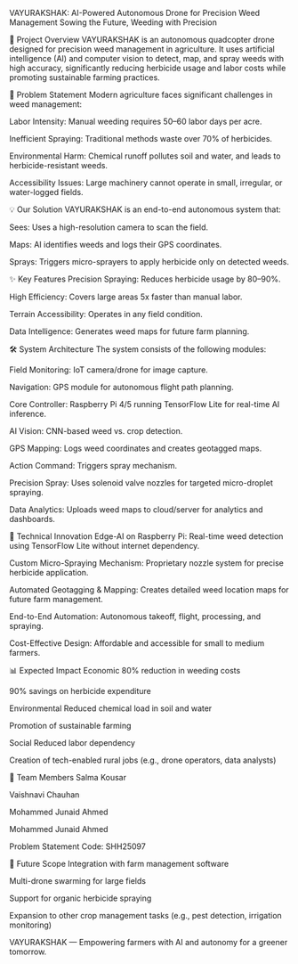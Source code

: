 VAYURAKSHAK: AI-Powered Autonomous Drone for Precision Weed Management
Sowing the Future, Weeding with Precision


📌 Project Overview
VAYURAKSHAK is an autonomous quadcopter drone designed for precision weed management in agriculture. It uses artificial intelligence (AI) and computer vision to detect, map, and spray weeds with high accuracy, significantly reducing herbicide usage and labor costs while promoting sustainable farming practices.


🎯 Problem Statement
Modern agriculture faces significant challenges in weed management:

Labor Intensity: Manual weeding requires 50–60 labor days per acre.

Inefficient Spraying: Traditional methods waste over 70% of herbicides.

Environmental Harm: Chemical runoff pollutes soil and water, and leads to herbicide-resistant weeds.

Accessibility Issues: Large machinery cannot operate in small, irregular, or water-logged fields.


💡 Our Solution
VAYURAKSHAK is an end-to-end autonomous system that:

Sees: Uses a high-resolution camera to scan the field.

Maps: AI identifies weeds and logs their GPS coordinates.

Sprays: Triggers micro-sprayers to apply herbicide only on detected weeds.



✨ Key Features
Precision Spraying: Reduces herbicide usage by 80–90%.

High Efficiency: Covers large areas 5x faster than manual labor.

Terrain Accessibility: Operates in any field condition.

Data Intelligence: Generates weed maps for future farm planning.



🛠️ System Architecture
The system consists of the following modules:

Field Monitoring: IoT camera/drone for image capture.

Navigation: GPS module for autonomous flight path planning.

Core Controller: Raspberry Pi 4/5 running TensorFlow Lite for real-time AI inference.

AI Vision: CNN-based weed vs. crop detection.

GPS Mapping: Logs weed coordinates and creates geotagged maps.

Action Command: Triggers spray mechanism.

Precision Spray: Uses solenoid valve nozzles for targeted micro-droplet spraying.

Data Analytics: Uploads weed maps to cloud/server for analytics and dashboards.



🔬 Technical Innovation
Edge-AI on Raspberry Pi: Real-time weed detection using TensorFlow Lite without internet dependency.

Custom Micro-Spraying Mechanism: Proprietary nozzle system for precise herbicide application.

Automated Geotagging & Mapping: Creates detailed weed location maps for future farm management.

End-to-End Automation: Autonomous takeoff, flight, processing, and spraying.

Cost-Effective Design: Affordable and accessible for small to medium farmers.



📊 Expected Impact
Economic
80% reduction in weeding costs

90% savings on herbicide expenditure

Environmental
Reduced chemical load in soil and water

Promotion of sustainable farming

Social
Reduced labor dependency

Creation of tech-enabled rural jobs (e.g., drone operators, data analysts)

👥 Team Members
Salma Kousar

Vaishnavi Chauhan

Mohammed Junaid Ahmed

Mohammed Junaid Ahmed

Problem Statement Code: SHH25097



🚀 Future Scope
Integration with farm management software

Multi-drone swarming for large fields

Support for organic herbicide spraying

Expansion to other crop management tasks (e.g., pest detection, irrigation monitoring)


VAYURAKSHAK — Empowering farmers with AI and autonomy for a greener tomorrow.


